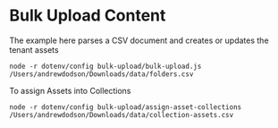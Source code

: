# Bulk Upload Content

The example here parses a CSV document and creates or updates the tenant assets

```basb
node -r dotenv/config bulk-upload/bulk-upload.js /Users/andrewdodson/Downloads/data/folders.csv
```

To assign Assets into Collections 
```basb
node -r dotenv/config bulk-upload/assign-asset-collections /Users/andrewdodson/Downloads/data/collection-assets.csv
```